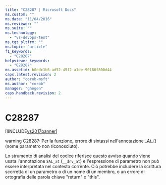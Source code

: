 ```yaml
---
title: "C28287 | Microsoft Docs"
ms.custom: ""
ms.date: "11/04/2016"
ms.reviewer: ""
ms.suite: ""
ms.technology: 
  - "vs-devops-test"
ms.tgt_pltfrm: ""
ms.topic: "article"
f1_keywords: 
  - "C28287"
helpviewer_keywords: 
  - "C28287"
ms.assetid: b0edc1b6-ad52-4512-a1ee-90180f800d44
caps.latest.revision: 2
author: "corob-msft"
ms.author: "corob"
manager: "ghogen"
caps.handback.revision: 2
---
```

# C28287
[!INCLUDE[vs2017banner](../code-quality/includes/vs2017banner.md)]

warning C28287: Per la funzione, errore di sintassi nell'annotazione \_At\_\(\) \(nome parametro non riconosciuto\).  
  
 Lo strumento di analisi del codice riferisce questo avviso quando viene usata l'annotazione `SAL_at` \(`__drv_at`\) e l'espressione di parametro non può essere interpretata nel contesto corrente.  Ciò potrebbe includere la scrittura scorretta di un parametro o di un nome di un membro, o un errore di ortografia delle parola chiave "return" o "this".
